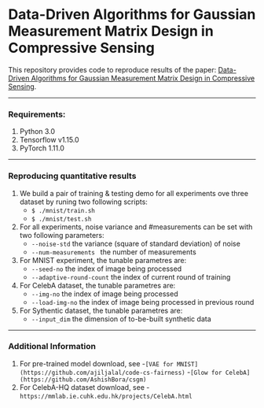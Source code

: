 # Data-Driven Algorithms for Gaussian Measurement Matrix Design in Compressive Sensing

This repository provides code to reproduce results of the paper: [Data-Driven Algorithms for Gaussian Measurement Matrix Design in Compressive Sensing](https://ieeexplore.ieee.org/document/9747617).

---
### Requirements: 
1. Python 3.0
2. Tensorflow v1.15.0
3. PyTorch 1.11.0

---
### Reproducing quantitative results
1. We build a pair of training & testing demo for all experiments ove three dataset by runing two following scripts:
     - ```$ ./mnist/train.sh```
     - ```$ ./mnist/test.sh```  
2. For all experiments, noise variance and #measurements can be set with two following parameters:
     - ```--noise-std``` the variance (square of standard deviation) of noise
     - ```--num-measurements ``` the number of measurements 
3. For MNIST experiment, the tunable parametres are:  
     - ```--seed-no``` the index of image being processed 
     - ```--adaptive-round-count``` the index of current round of training
4. For CelebA dataset, the tunable parametres are:  
     - ```--img-no``` the index of image being processed 
     - ```--load-img-no``` the index of image being processed in previous round
5. For Sythentic dataset, the tunable parametres are:  
     - ```--input_dim``` the dimension of to-be-built synthetic data  

---
### Additional Information
1. For pre-trained model download, see 
     -```[VAE for MNIST](https://github.com/ajiljalal/code-cs-fairness)```
     -```[Glow for CelebA](https://github.com/AshishBora/csgm)```
2. For CelebA-HQ dataset download, see
     -```https://mmlab.ie.cuhk.edu.hk/projects/CelebA.html``` 


